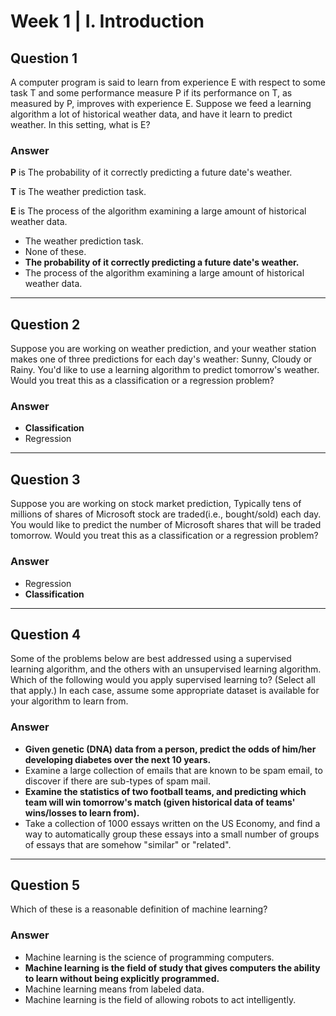 # Week 1 | I. Introduction

## Question 1

A computer program is said to learn from experience E with respect to some task T and some performance measure P if its performance on T, as measured by P, improves with experience E. Suppose we feed a learning algorithm a lot of historical weather data, and have it learn to predict weather. In this setting, what is E?

### Answer

**P** is The probability of it correctly predicting a future date's weather.

**T** is The weather prediction task.

**E** is The process of the algorithm examining a large amount of historical weather data.

* The weather prediction task.
* None of these.
* **The probability of it correctly predicting a future date's weather.**
* The process of the algorithm examining a large amount of historical weather data.

---

## Question 2

Suppose you are working on weather prediction, and your weather station makes one of three predictions for each day's weather: Sunny, Cloudy or Rainy. You'd like to use a learning algorithm to predict tomorrow's weather. Would you treat this as a classification or a regression problem?

### Answer

* **Classification**
* Regression

---

## Question 3

Suppose you are working on stock market prediction, Typically tens of millions of shares of Microsoft stock are traded(i.e., bought/sold) each day. You would like to predict the number of Microsoft shares that will be traded tomorrow. Would you treat this as a classification or a regression problem?

### Answer

* Regression
* **Classification**

---

## Question 4

Some of the problems below are best addressed using a supervised learning algorithm, and the others with an unsupervised learning algorithm. Which of the following would you apply supervised learning to? (Select all that apply.) In each case, assume some appropriate dataset is available for your algorithm to learn from.

### Answer

* **Given genetic (DNA) data from a person, predict the odds of him/her developing diabetes over the next 10 years.**
* Examine a large collection of emails that are known to be spam email, to discover if there are sub-types of spam mail.
* **Examine the statistics of two football teams, and predicting which team will win tomorrow's match (given historical data of teams' wins/losses to learn from).**
* Take a collection of 1000 essays written on the US Economy, and find a way to automatically group these essays into a small number of groups of essays that are somehow "similar" or "related".

---

## Question 5

Which of these is a reasonable definition of machine learning?

### Answer

* Machine learning is the science of programming computers.
* **Machine learning is the field of study that gives computers the ability to learn without being explicitly programmed.**
* Machine learning means from labeled data.
* Machine learning is the field of allowing robots to act intelligently.
